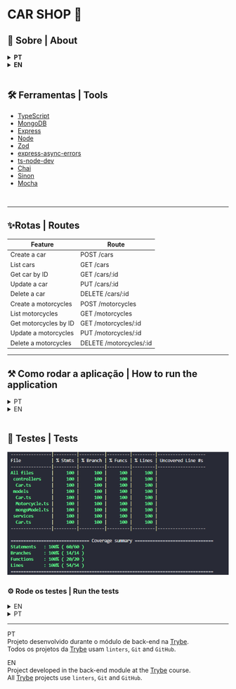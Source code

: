 # CAR SHOP 🚗

## 📄 Sobre | About
<details>
  <summary>
    <strong>PT</strong>
  </summary><br>
  API com CRUD para gerenciar uma concessionária de veículos utilizando o banco de dados MongoDB

  <br>

  🎯 O objetivo foi aplicar os princípios de Programação Orientada a Objetos (POO)

  🧪 A API foi testada usando Sinon, Mocha e Chai.<br>
</details>

<details>
  <summary>
    <strong>EN</strong>
  </summary><br>
  CRUD API to manage a car dealership with MongoDB database

  <br>

  🎯 The goal was to apply the principles of Object Oriented Programming (OOP)

  🧪 The API is tested using Sinon, Mocha and Chai.<br>
</details>
<br>

## 🛠️ Ferramentas | Tools
* [TypeScript](https://www.typescriptlang.org/)
* [MongoDB](https://www.mongodb.com/)
* [Express](https://expressjs.com/)
* [Node](https://nodejs.org/en/)
* [Zod](https://github.com/colinhacks/zod#introduction)
* [express-async-errors](https://www.npmjs.com/package/express-async-errors)
* [ts-node-dev](https://www.npmjs.com/package/ts-node-dev)
* [Chai](https://www.chaijs.com/)
* [Sinon](https://sinonjs.org/)
* [Mocha](https://mochajs.org/)
<!-- * [Swagger](https://swagger.io/) -->
<br>

---

## ✨Rotas | Routes

Feature | Route
------- | ------
Create a car | POST /cars
List cars | GET /cars
Get car by ID | GET /cars/:id
Update a car | PUT /cars/:id
Delete a car | DELETE /cars/:id
Create a motorcycles | POST /motorcycles
List motorcycles | GET /motorcycles
Get motorcycles by ID | GET /motorcycles/:id
Update a motorcycles | PUT /motorcycles/:id
Delete a motorcycles | DELETE /motorcycles/:id

<!-- ## 📜Documentation
Access the route `/api-docs` to see the documentation.

Ex.: `http://localhost:3000/api-docs`

<br> -->

---

 ## ⚒️ Como rodar a aplicação | How to run the application
<details>
  <summary> PT </summary> <br>

  Faça Download:
  ```
  git clone git@github.com:queite/car-shop.git
  ```
  Entre na pasta rauz:
  ```
  cd car-shop
  ```
  Rode os serviços node e mongodb:
  ```
  docker-compose up -d
  ```
  ⚠ Esses serviços irão inicializar um container chamado car_shop e outro chamado car_shop_db.

  Entre no container:
  ```
  docker exec -it car_shop bash
  ```
  Instale as dependências:
  ```
  npm install
  ```
  ⚠ Caso opte por utilizar o Docker, TODOS os comandos disponíveis no package.json (npm start, npm test, npm run dev, ...) devem ser executados DENTRO do container.
</details>

<details>
  <summary> EN </summary> <br>

  Download the code:
  ```
  git clone git@github.com:queite/car-shop.git
  ```
  Enter the root folder:
  ```
  cd car-shop
  ```
  Run the services node and mongodb:
  ```
  docker-compose up -d
  ```
  ⚠ These services are going to start a container called car_shop and another called car_shop_db.

  Enter the container:
  ```
  docker exec -it car_shop bash
  ```
  Install dependencies:
  ```
  npm install
  ```
  ⚠ If you choose to use Docker, ALL commands available in package.json (npm start, npm test, npm run dev, ...) must be executed WITHIN the container.
</details>
<br>

## 🧪 Testes | Tests
![Test coverage](./img/cobertura-testes.png)
### ⚙️ **Rode os testes | Run the tests**
<details>
  <summary> EN </summary> <br>
  Unit tests were created for 100% coverage of this API.<br>

  Run tests
  ```
  npm run test:dev
  ```
  Run tests coverage
  ```
  npm run test:coverage
  ```
</details>

<details>
  <summary> PT </summary> <br>
  Foram criados testes unitários para uma cobertura de 100% desta API.<br>

  Rode os testes
  ```
  npm run test:dev
  ```
  Rode a cobertura de testes
  ```
  npm run test:coverage
  ```
</details>

---
PT<br>
Projeto desenvolvido durante o módulo de back-end na [Trybe](https://www.betrybe.com/).<br/>
Todos os projetos da [Trybe](https://www.betrybe.com/) usam `linters`, `Git` and `GitHub`.<br/>

EN<br>
Project developed in the back-end module at the [Trybe](https://www.betrybe.com/) course.<br/>
All [Trybe](https://www.betrybe.com/) projects use `linters`, `Git` and `GitHub`.<br/>